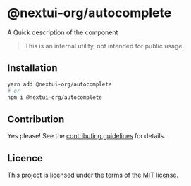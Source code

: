 # @nextui-org/autocomplete

A Quick description of the component

> This is an internal utility, not intended for public usage.

## Installation

```sh
yarn add @nextui-org/autocomplete
# or
npm i @nextui-org/autocomplete
```

## Contribution

Yes please! See the
[contributing guidelines](https://github.com/nextui-org/nextui/blob/master/CONTRIBUTING.md)
for details.

## Licence

This project is licensed under the terms of the
[MIT license](https://github.com/nextui-org/nextui/blob/master/LICENSE).